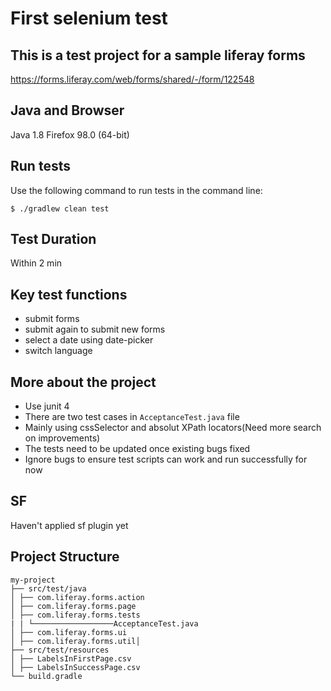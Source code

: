 # First selenium test

## This is a test project for a sample liferay forms
https://forms.liferay.com/web/forms/shared/-/form/122548

## Java and Browser
Java 1.8
Firefox 98.0 (64-bit)

## Run tests
Use the following command to run tests in the command line:

```
$ ./gradlew clean test
```

## Test Duration
Within 2 min

## Key test functions
- submit forms
- submit again to submit new forms
- select a date using date-picker
- switch language

## More about the project

- Use junit 4
- There are two test cases in `AcceptanceTest.java` file
- Mainly using cssSelector and absolut XPath locators(Need more search on improvements)
- The tests need to be updated once existing bugs fixed
- Ignore bugs to ensure test scripts can work and run successfully for now

## SF
Haven't applied sf plugin yet

## Project Structure
```
my-project
├── src/test/java
│ ├── com.liferay.forms.action
│ ├── com.liferay.forms.page
│ ├── com.liferay.forms.tests
| | └──────────────────AcceptanceTest.java
│ ├── com.liferay.forms.ui
│ ├── com.liferay.forms.util│
├── src/test/resources
│ ├── LabelsInFirstPage.csv
│ ├── LabelsInSuccessPage.csv
└── build.gradle
```

